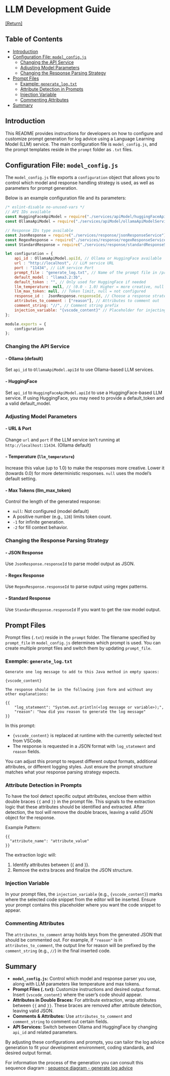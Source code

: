 # LLM Development Guide

[[Return]](README.md)

## Table of Contents

- [Introduction](#introduction)
- [Configuration File: `model_config.js`](#configuration-file-model_configjs)
  - [Changing the API Service](#changing-the-api-service)
  - [Adjusting Model Parameters](#adjusting-model-parameters)
  - [Changing the Response Parsing Strategy](#changing-the-response-parsing-strategy)
- [Prompt Files](#prompt-files)
  - [Example: `generate_log.txt`](#exemple-generate_logtxt)
  - [Attribute Detection in Prompts](#attribute-detection-in-prompts)
  - [Injection Variable](#injection-variable)
  - [Commenting Attributes](#commenting-attributes)  
- [Summary](#summary)

## Introduction

This README provides instructions for developers on how to configure and customize prompt generation for log advice using a Language Learning Model (LLM) service. The main configuration file is `model_config.js`, and the prompt templates reside in the `prompt` folder as `.txt` files.

## Configuration File: `model_config.js`

The `model_config.js` file exports a `configuration` object that allows you to control which model and response handling strategy is used, as well as parameters for prompt generation.

Below is an example configuration file and its parameters:

```js
/* eslint-disable no-unused-vars */
// API IDs available
const HuggingFaceApiModel = require("./services/apiModel/huggingFaceApiModelService");
const OllamaApiModel = require("./services/apiModel/ollamaApiModelService");

// Response IDs type available
const JsonResponse = require("./services/response/jsonResponseService");
const RegexResponse = require("./services/response/regexResponseService");
const StandardResponse = require("./services/response/standardResponseService");

let configuration = {
    api_id : OllamaApiModel.apiId, // Ollama or HuggingFace available
    url : "http://localhost", // LLM service URL
    port : "11434", // LLM service Port
    prompt_file : "generate_log.txt", // Name of the prompt file in /prompt folder
    default_model : "llama3.2:3b", 
    default_token : "", // Only used for HuggingFace if needed
    llm_temperature: null, // (0.0 - 1.0) Higher = more creative, null = not configured
    llm_max_token: null, // Token limit, null = not configured
    response_id :  JsonResponse.responseId, // Choose a response strategy
    attributes_to_comment : ["reason"], // Attributes to comment out
    comment_string: "//", // Comment string prefix
    injection_variable: "{vscode_content}" // Placeholder for injecting VSCode snippet
};

module.exports = {
    configuration
};
```

### Changing the API Service

#### - Ollama (default)

Set `api_id` to `OllamaApiModel.apiId` to use Ollama-based LLM services.

#### - HuggingFace

Set `api_id` to `HuggingFaceApiModel.apiId` to use a HuggingFace-based LLM service.
If using HuggingFace, you may need to provide a default_token and a valid default_model.

### Adjusting Model Parameters

#### - URL & Port

Change `url` and `port` if the LLM service isn’t running at `http://localhost:11434`.  (Ollama default)

#### - Temperature (`llm_temperature`)

Increase this value (up to 1.0) to make the responses more creative. Lower it (towards 0.0) for more deterministic responses. `null` uses the model’s default setting.  

#### - Max Tokens (llm_max_token)

Control the length of the generated response:

- `null`: Not configured (model default)
- A positive number (e.g., `128`) limits token count.
- `-1` for infinite generation.
- `-2` for fill context behavior.

### Changing the Response Parsing Strategy

#### - JSON Response

Use `JsonResponse.responseId` to parse model output as JSON.

#### - Regex Response

Use `RegexResponse.responseId` to parse output using regex patterns.

#### - Standard Response

Use `StandardResponse.responseId` If you want to get the raw model output.

## Prompt Files

Prompt files (`.txt`) reside in the `prompt` folder. The filename specified by `prompt_file` in `model_config.js` determines which prompt is used. You can create multiple prompt files and switch them by updating `prompt_file`.

### Exemple: `generate_log.txt`

```text
Generate one log message to add to this Java method in empty spaces:

{vscode_content}

The response should be in the following json form and without any other explanations:

{{
    "log_statement": "System.out.println(<log message or variable>);", 
    "reason": "how did you reason to generate the log message"
}}
```

In this prompt:

- `{vscode_content}` is replaced at runtime with the currently selected text from VSCode.
- The response is requested in a JSON format with `log_statement` and `reason` fields.

You can adjust this prompt to request different output formats, additional attributes, or different logging styles. Just ensure the prompt structure matches what your response parsing strategy expects.

### Attribute Detection in Prompts

To have the tool detect specific output attributes, enclose them within double braces `{{` and `}}` in the prompt file. This signals to the extraction logic that these attributes should be identified and extracted. After detection, the tool will remove the double braces, leaving a valid JSON object for the response.

Example Pattern:

```text
{{
  "attribute_name": "attribute_value"
}}
```

The extraction logic will:

1. Identify attributes between {{ and }}.
2. Remove the extra braces and finalize the JSON structure.

### Injection Variable

In your prompt files, the `injection_variable` (e.g., `{vscode_content}`) marks where the selected code snippet from the editor will be inserted. Ensure your prompt contains this placeholder where you want the code snippet to appear.

### Commenting Attributes

The `attributes_to_comment` array holds keys from the generated JSON that should be commented out. For example, if `"reason"` is in `attributes_to_comment`, the output line for reason will be prefixed by the `comment_string` (e.g., `//`) in the final inserted code.

## Summary

- **`model_config.js`:** Control which model and response parser you use, along with LLM parameters like temperature and max tokens.
- **Prompt Files (`.txt`):** Customize instructions and desired output format. Insert `{vscode_content}` where the user’s code should appear.
- **Attributes in Double Braces:** For attribute extraction, wrap attributes between `{{` and `}}`. These braces are removed after attribute detection, leaving valid JSON.
- **Comments & Attributes:** Use `attributes_to_comment` and `comment_string` to comment out certain fields.
- **API Services:** Switch between Ollama and HuggingFace by changing `api_id` and related parameters.

By adjusting these configurations and prompts, you can tailor the log advice generation to fit your development environment, coding standards, and desired output format.

For information the process of the generation you can consult this sequence diagram : [sequence diagram - generate log advice](../ARTIFACTS.md#sequence-diagrams---log-assistant-tool)
